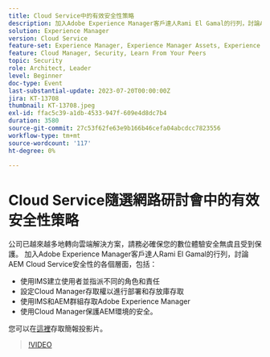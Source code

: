 ```yaml
---
title: Cloud Service中的有效安全性策略
description: 加入Adobe Experience Manager客戶達人Rami El Gamal的行列，討論AEM Cloud Service安全性的各個層面。
solution: Experience Manager
version: Cloud Service
feature-set: Experience Manager, Experience Manager Assets, Experience Manager Sites
feature: Cloud Manager, Security, Learn From Your Peers
topic: Security
role: Architect, Leader
level: Beginner
doc-type: Event
last-substantial-update: 2023-07-20T00:00:00Z
jira: KT-13708
thumbnail: KT-13708.jpeg
exl-id: ffac5c39-a1db-4533-947f-609e4d8dc7b4
duration: 3580
source-git-commit: 27c53f62fe63e9b166b46cefa04abcdcc7823556
workflow-type: tm+mt
source-wordcount: '117'
ht-degree: 0%

---
```


# Cloud Service隨選網路研討會中的有效安全性策略

公司已越來越多地轉向雲端解決方案，請務必確保您的數位體驗安全無虞且受到保護。 加入Adobe Experience Manager客戶達人Rami El Gamal的行列，討論AEM Cloud Service安全性的各個層面，包括：

* 使用IMS建立使用者並指派不同的角色和責任
* 設定Cloud Manager存取權以進行部署和存放庫存取
* 使用IMS和AEM群組存取Adobe Experience Manager
* 使用Cloud Manager保護AEM環境的安全。

您可以在[這裡](../../assets/experience-manager/july2023/effective-security-strategies-in-cloud-service/AEM-CloudManager-Security_Webinar_July_18.pdf)存取簡報投影片。

>[!VIDEO](https://video.tv.adobe.com/v/3421772/?learn=on)
